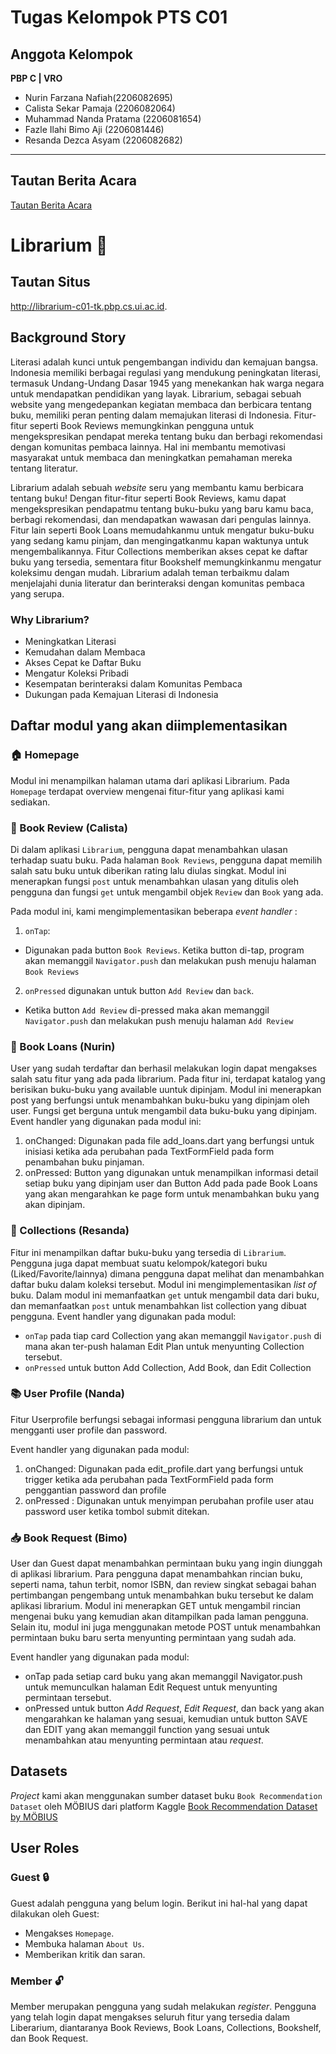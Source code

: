 # Tugas Kelompok PTS C01 <CONE>
## Anggota Kelompok
**PBP C | VRO**
- Nurin Farzana Nafiah(2206082695)
- Calista Sekar Pamaja (2206082064)
- Muhammad Nanda Pratama (2206081654)
- Fazle Ilahi Bimo Aji (2206081446)
- Resanda Dezca Asyam (2206082682)
------------------
## Tautan Berita Acara
[Tautan Berita Acara](https://univindonesia-my.sharepoint.com/:x:/g/personal/calista_sekar_office_ui_ac_id/EUnjZrQaeM9GgEaQnD3NUeABI_EVRlMdAIquNQ7l8XRvLQ?e=5akaGa)
# Librarium 📖
## Tautan Situs
http://librarium-c01-tk.pbp.cs.ui.ac.id.
## Background Story
Literasi adalah kunci untuk pengembangan individu dan kemajuan bangsa. Indonesia memiliki berbagai regulasi yang mendukung peningkatan literasi, termasuk Undang-Undang Dasar 1945 yang menekankan hak warga negara untuk mendapatkan pendidikan yang layak. Librarium, sebagai sebuah website yang mengedepankan kegiatan membaca dan berbicara tentang buku, memiliki peran penting dalam memajukan literasi di Indonesia. Fitur-fitur seperti Book Reviews memungkinkan pengguna untuk mengekspresikan pendapat mereka tentang buku dan berbagi rekomendasi dengan komunitas pembaca lainnya. Hal ini membantu memotivasi masyarakat untuk membaca dan meningkatkan pemahaman mereka tentang literatur.

Librarium adalah sebuah _website_ seru yang membantu kamu berbicara tentang buku! Dengan fitur-fitur seperti Book Reviews, kamu dapat mengekspresikan pendapatmu tentang buku-buku yang baru kamu baca, berbagi rekomendasi, dan mendapatkan wawasan dari pengulas lainnya. Fitur lain seperti Book Loans memudahkanmu untuk mengatur buku-buku yang sedang kamu pinjam, dan mengingatkanmu kapan waktunya untuk mengembalikannya. Fitur Collections memberikan akses cepat ke daftar buku yang tersedia, sementara fitur Bookshelf memungkinkanmu mengatur koleksimu dengan mudah. Librarium adalah teman terbaikmu dalam menjelajahi dunia literatur dan berinteraksi dengan komunitas pembaca yang serupa.

### Why Librarium?
- Meningkatkan Literasi
- Kemudahan dalam Membaca
- Akses Cepat ke Daftar Buku
- Mengatur Koleksi Pribadi
- Kesempatan berinteraksi dalam Komunitas Pembaca
- Dukungan pada Kemajuan Literasi di Indonesia

## Daftar modul yang akan diimplementasikan
### 🏠 Homepage
Modul ini menampilkan halaman utama dari aplikasi Librarium. Pada `Homepage` terdapat overview mengenai fitur-fitur yang aplikasi kami sediakan.
### 📝 Book Review (Calista)
Di dalam aplikasi `Librarium`, pengguna dapat menambahkan ulasan terhadap suatu buku. Pada halaman `Book Reviews`, pengguna dapat memilih salah satu buku untuk diberikan rating lalu diulas singkat. Modul ini menerapkan fungsi `post` untuk menambahkan ulasan yang ditulis oleh pengguna dan fungsi `get` untuk mengambil objek `Review` dan `Book` yang ada.

Pada modul ini, kami mengimplementasikan beberapa _event handler_ :

1. `onTap`:
* Digunakan pada button `Book Reviews`. Ketika button di-tap, program akan memanggil `Navigator.push` dan melakukan push menuju halaman `Book Reviews`

2.  `onPressed` digunakan untuk button `Add Review` dan `back`.
* Ketika button `Add Review` di-pressed maka akan memanggil `Navigator.push` dan melakukan push menuju halaman `Add Review`
### 📖 Book Loans (Nurin)
User yang sudah terdaftar dan berhasil melakukan login dapat mengakses salah satu fitur yang ada pada librarium. Pada fitur ini, terdapat katalog yang berisikan buku-buku yang available uuntuk dipinjam. Modul ini  menerapkan post yang berfungsi untuk menambahkan buku-buku yang dipinjam oleh user. Fungsi get berguna untuk mengambil data buku-buku yang dipinjam.
Event handler yang digunakan pada modul ini:
1. onChanged: Digunakan pada file add_loans.dart yang berfungsi untuk inisiasi ketika ada perubahan pada TextFormField pada form penambahan buku pinjaman.
2. onPressed: Button yang digunakan untuk menampilkan informasi detail setiap buku yang dipinjam user dan Button Add pada pade Book Loans yang akan mengarahkan ke page form untuk menambahkan buku yang akan dipinjam.
### 📔 Collections (Resanda)
Fitur ini menampilkan daftar buku-buku yang tersedia di `Librarium`. Pengguna juga dapat membuat suatu kelompok/kategori buku (Liked/Favorite/lainnya) dimana pengguna dapat melihat dan menambahkan daftar buku dalam koleksi tersebut. Modul ini mengimplementasikan _list of_ buku. Dalam modul ini memanfaatkan `get` untuk mengambil data dari buku, dan memanfaatkan  `post` untuk menambahkan list collection yang dibuat pengguna.
Event handler yang digunakan pada modul:
* `onTap` pada tiap card Collection yang akan memanggil `Navigator.push` di mana akan ter-push halaman Edit Plan untuk menyunting Collection tersebut.
* `onPressed` untuk button Add Collection, Add Book, dan Edit Collection
### 📚 User Profile (Nanda)
Fitur Userprofile berfungsi sebagai informasi pengguna librarium dan untuk mengganti user profile dan password.

Event handler yang digunakan pada modul:
1. onChanged: Digunakan pada edit_profile.dart yang berfungsi untuk trigger ketika ada perubahan pada TextFormField pada form penggantian password dan profile
2. onPressed : Digunakan untuk menyimpan perubahan profile user atau password user ketika tombol submit ditekan.
### 📥 Book Request (Bimo)
User dan Guest dapat menambahkan permintaan buku yang ingin diunggah di aplikasi librarium. Para pengguna dapat menambahkan rincian buku, seperti nama, tahun terbit, nomor ISBN, dan review singkat sebagai bahan pertimbangan pengembang untuk menambahkan buku tersebut ke dalam aplikasi librarium. Modul ini menerapkan GET untuk mengambil rincian mengenai buku yang kemudian akan ditampilkan pada laman pengguna. Selain itu, modul ini juga menggunakan metode POST untuk menambahkan permintaan buku baru serta menyunting permintaan yang sudah ada.<br>

Event handler yang digunakan pada modul:
* onTap pada setiap card buku yang akan memanggil Navigator.push untuk memunculkan halaman Edit Request untuk menyunting permintaan tersebut.
* onPressed untuk button _Add Request_, _Edit Request_, dan back yang akan mengarahkan ke halaman yang sesuai, kemudian untuk button SAVE dan EDIT yang akan memanggil function yang sesuai untuk menambahkan atau menyunting permintaan atau _request_.

## Datasets
_Project_ kami akan menggunakan sumber dataset buku `Book Recommendation Dataset` oleh MÖBIUS dari platform Kaggle
[Book Recommendation Dataset by MÖBIUS](https://www.kaggle.com/datasets/arashnic/book-recommendation-dataset/)

## User Roles
### Guest 🔒
Guest adalah pengguna yang belum login. Berikut ini hal-hal yang dapat dilakukan oleh Guest:
- Mengakses `Homepage`.
- Membuka halaman `About Us`.
- Memberikan kritik dan saran.
### Member 🔓
Member merupakan pengguna yang sudah melakukan _register_. Pengguna yang telah login dapat mengakses seluruh fitur yang tersedia dalam Liberarium, diantaranya Book Reviews, Book Loans, Collections, Bookshelf, dan Book Request.
